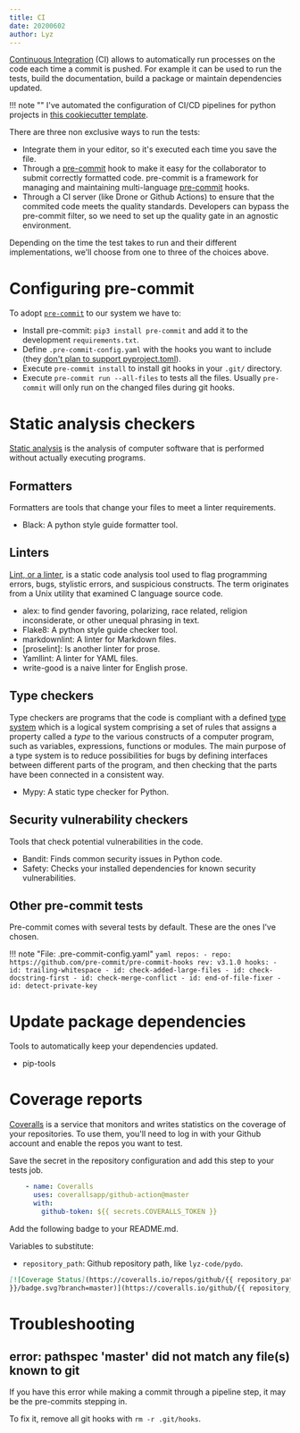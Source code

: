 ```yaml
---
title: CI
date: 20200602
author: Lyz
---
```


[Continuous Integration](https://en.wikipedia.org/wiki/Continuous_integration)
(CI) allows to automatically run processes on the code each time a commit is
pushed.  For example it can be used to run the tests, build the documentation,
build a package or maintain dependencies updated.

!!! note ""
    I've automated the configuration of CI/CD pipelines for python projects in
    [this cookiecutter
    template](https://github.com/lyz-code/cookiecutter-python-project).

There are three non exclusive ways to run the tests:

* Integrate them in your editor, so it's executed each time you save the file.
* Through a [pre-commit](https://github.com/pre-commit/pre-commit) hook to
    make it easy for the collaborator to submit correctly formatted code. pre-commit
    is a framework for managing and maintaining multi-language
    [pre-commit](https://pre-commit.com/) hooks.
* Through a CI server (like Drone or Github Actions) to ensure that the commited
    code meets the quality standards. Developers can bypass the pre-commit
    filter, so we need to set up the quality gate in an agnostic environment.

Depending on the time the test takes to run and their different implementations,
we'll choose from one to three of the choices above.

# Configuring pre-commit

To adopt [`pre-commit`](https://github.com/pre-commit/pre-commit) to our system
we have to:

* Install pre-commit: `pip3 install pre-commit` and add it to the development
    `requirements.txt`.
* Define `.pre-commit-config.yaml` with the hooks you want to include (they
    [don't plan to support pyproject.toml](https://github.com/pre-commit/pre-commit/issues/1165)).
* Execute `pre-commit install` to install git hooks in your `.git/` directory.
* Execute `pre-commit run --all-files` to tests all the files. Usually
    `pre-commit` will only run on the changed files during git hooks.

# Static analysis checkers

[Static analysis](https://en.wikipedia.org/wiki/Static_program_analysis) is the
analysis of computer software that is performed without actually executing
programs.

## Formatters

Formatters are tools that change your files to meet a linter requirements.

* Black: A python style guide formatter tool.

## Linters

[Lint, or a linter](https://en.wikipedia.org/wiki/Lint_(software)), is a static
code analysis tool used to flag programming errors, bugs, stylistic errors, and
suspicious constructs. The term originates from a Unix utility that examined
C language source code.

* alex: to find gender favoring, polarizing, race related, religion
    inconsiderate, or other unequal phrasing in text.
* Flake8: A python style guide checker tool.
* markdownlint: A linter for Markdown files.
* [proselint]: Is another linter for prose.
* Yamllint: A linter for YAML files.
* write-good is a naive linter for English
    prose.

## Type checkers

Type checkers are programs that the code is compliant with a defined [type
system](https://en.wikipedia.org/wiki/Type_system) which is a logical system
comprising a set of rules that assigns a property called a *type* to the various
constructs of a computer program, such as variables, expressions, functions or
modules. The main purpose of a type system is to reduce possibilities for bugs
by defining interfaces between different parts of the program, and then checking
that the parts have been connected in a consistent way.

* Mypy: A static type checker for Python.

## Security vulnerability checkers

Tools that check potential vulnerabilities in the code.

* Bandit: Finds common security issues in Python code.
* Safety: Checks your installed dependencies
    for known security vulnerabilities.

## Other pre-commit tests

Pre-commit comes with several tests by default. These are the ones I've chosen.

!!! note "File: .pre-commit-config.yaml"
    ```yaml
    repos:
    - repo: https://github.com/pre-commit/pre-commit-hooks
      rev: v3.1.0
      hooks:
        - id: trailing-whitespace
        - id: check-added-large-files
        - id: check-docstring-first
        - id: check-merge-conflict
        - id: end-of-file-fixer
        - id: detect-private-key
    ```

# Update package dependencies

Tools to automatically keep your dependencies updated.

* pip-tools

# Coverage reports

[Coveralls](https://coveralls.io) is a service that monitors and writes
statistics on the coverage of your repositories. To use them, you'll need to log
in with your Github account and enable the repos you want to test.

Save the secret in the repository configuration and add this step to your tests
job.

```yaml
    - name: Coveralls
      uses: coverallsapp/github-action@master
      with:
        github-token: ${{ secrets.COVERALLS_TOKEN }}
```

Add the following badge to your README.md.

Variables to substitute:

* `repository_path`: Github repository path, like `lyz-code/pydo`.

~~~markdown
[![Coverage Status](https://coveralls.io/repos/github/{{ repository_path
}}/badge.svg?branch=master)](https://coveralls.io/github/{{ repository_path }}?branch=master)
~~~

# Troubleshooting

## error: pathspec 'master' did not match any file(s) known to git

If you have this error while making a commit through a pipeline step, it may be
the pre-commits stepping in.

To fix it, remove all git hooks with `rm -r .git/hooks`.
